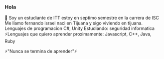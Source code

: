 ### Hola 
💬 Soy un estudiante de ITT estoy en septimo semestre en la carrera de ISC
Me llamo fernando israel naci en Tijuana y sigo viviendo en tijuana.
Lenguajes de programacion C#, Unity
Estudiando: seguridad informatica
⚡Lenguajes que quiero aprender proximamente: Javascript, C++, Java, Ruby

⚡"Nunca se termina de aprender"⚡
